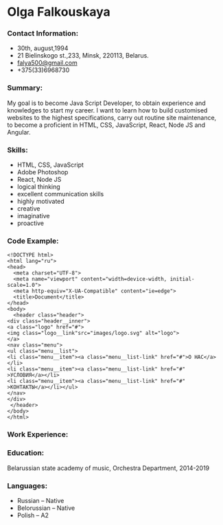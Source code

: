 # Olga Falkouskaya

### Contact Information:

* 30th, august,1994
* 21 Bielinskogo st.,233, Minsk, 220113, Belarus.
* falya500@gmail.com 
* +375(33)6968730

### Summary:

My goal is to become Java Script Developer, to obtain experience and knowledges to start my career. I want to learn how to build customised websites to the highest specifications, carry out routine site maintenance, to become a proficient in HTML, CSS, JavaScript, React, Node JS and Angular.

### Skills:

* HTML, CSS, JavaScript
* Adobe Photoshop
* React, Node JS
* logical thinking
* excellent communication skills
* highly motivated
* creative
* imaginative
* proactive


### Code Example:

```
<!DOCTYPE html>
<html lang="ru">
<head>
  <meta charset="UTF-8">
  <meta name="viewport" content="width=device-width, initial-scale=1.0">
  <meta http-equiv="X-UA-Compatible" content="ie=edge">
  <title>Document</title>
</head>
<body>
  <header class="header">
<div class="header__inner">
<a class="logo" href="#">
<img class="logo__link"src="images/logo.svg" alt="logo">
</a>
<nav class="menu">
<ul class="menu__list">
<li class="menu__item"><a class="menu__list-link" href="#">О НАС</a></li>
<li class="menu__item"><a class="menu__list-link" href="#" >УСЛОВИЯ</a></li>
<li class="menu__item"><a class="menu__list-link" href="#" >КОНТАКТЫ</a></li></ul>
</nav>
</div>
 </header>
</body>
</html>
```

### Work Experience:

### Education:

Belarussian state academy of music, Orchestra Department, 2014-2019

### Languages:

* Russian – Native
* Belorussian – Native
* Polish – A2
